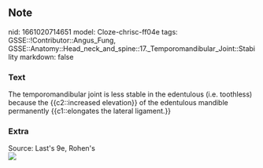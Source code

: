 ## Note
nid: 1661020714651
model: Cloze-chrisc-ff04e
tags: GSSE::!Contributor::Angus_Fung, GSSE::Anatomy::Head_neck_and_spine::17._Temporomandibular_Joint::Stability
markdown: false

### Text
The temporomandibular joint is less stable in the edentulous (i.e. toothless) because the {{c2::increased elevation}} of the edentulous mandible permanently {{c1::elongates the lateral ligament.}}

### Extra
<div>
  Source: Last's 9e, Rohen's
</div>
<div><img src=
"paste-81f1158d054487cdde42e370726f6e6bdbf24f17.jpg"></div>
